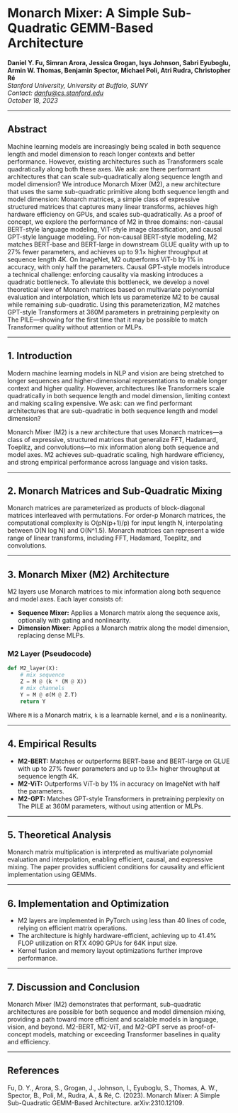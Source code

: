 # Monarch Mixer: A Simple Sub-Quadratic GEMM-Based Architecture

**Daniel Y. Fu, Simran Arora, Jessica Grogan, Isys Johnson, Sabri Eyuboglu, Armin W. Thomas, Benjamin Spector, Michael Poli, Atri Rudra, Christopher Ré**  
*Stanford University, University at Buffalo, SUNY*  
*Contact: danfu@cs.stanford.edu*  
*October 18, 2023*

---

## Abstract

Machine learning models are increasingly being scaled in both sequence length and model dimension to reach longer contexts and better performance. However, existing architectures such as Transformers scale quadratically along both these axes. We ask: are there performant architectures that can scale sub-quadratically along sequence length and model dimension? We introduce Monarch Mixer (M2), a new architecture that uses the same sub-quadratic primitive along both sequence length and model dimension: Monarch matrices, a simple class of expressive structured matrices that captures many linear transforms, achieves high hardware efficiency on GPUs, and scales sub-quadratically. As a proof of concept, we explore the performance of M2 in three domains: non-causal BERT-style language modeling, ViT-style image classification, and causal GPT-style language modeling. For non-causal BERT-style modeling, M2 matches BERT-base and BERT-large in downstream GLUE quality with up to 27% fewer parameters, and achieves up to 9.1× higher throughput at sequence length 4K. On ImageNet, M2 outperforms ViT-b by 1% in accuracy, with only half the parameters. Causal GPT-style models introduce a technical challenge: enforcing causality via masking introduces a quadratic bottleneck. To alleviate this bottleneck, we develop a novel theoretical view of Monarch matrices based on multivariate polynomial evaluation and interpolation, which lets us parameterize M2 to be causal while remaining sub-quadratic. Using this parameterization, M2 matches GPT-style Transformers at 360M parameters in pretraining perplexity on The PILE—showing for the first time that it may be possible to match Transformer quality without attention or MLPs.

---

## 1. Introduction

Modern machine learning models in NLP and vision are being stretched to longer sequences and higher-dimensional representations to enable longer context and higher quality. However, architectures like Transformers scale quadratically in both sequence length and model dimension, limiting context and making scaling expensive. We ask: can we find performant architectures that are sub-quadratic in both sequence length and model dimension?

Monarch Mixer (M2) is a new architecture that uses Monarch matrices—a class of expressive, structured matrices that generalize FFT, Hadamard, Toeplitz, and convolutions—to mix information along both sequence and model axes. M2 achieves sub-quadratic scaling, high hardware efficiency, and strong empirical performance across language and vision tasks.

---

## 2. Monarch Matrices and Sub-Quadratic Mixing

Monarch matrices are parameterized as products of block-diagonal matrices interleaved with permutations. For order-p Monarch matrices, the computational complexity is O(pN(p+1)/p) for input length N, interpolating between O(N log N) and O(N^1.5). Monarch matrices can represent a wide range of linear transforms, including FFT, Hadamard, Toeplitz, and convolutions.

---

## 3. Monarch Mixer (M2) Architecture

M2 layers use Monarch matrices to mix information along both sequence and model axes. Each layer consists of:

- **Sequence Mixer:** Applies a Monarch matrix along the sequence axis, optionally with gating and nonlinearity.
- **Dimension Mixer:** Applies a Monarch matrix along the model dimension, replacing dense MLPs.

### M2 Layer (Pseudocode)

```python
def M2_layer(X):
    # mix sequence
    Z = M @ (k * (M @ X))
    # mix channels
    Y = M @ σ(M @ Z.T)
    return Y
```
Where `M` is a Monarch matrix, `k` is a learnable kernel, and `σ` is a nonlinearity.

---

## 4. Empirical Results

- **M2-BERT:** Matches or outperforms BERT-base and BERT-large on GLUE with up to 27% fewer parameters and up to 9.1× higher throughput at sequence length 4K.
- **M2-ViT:** Outperforms ViT-b by 1% in accuracy on ImageNet with half the parameters.
- **M2-GPT:** Matches GPT-style Transformers in pretraining perplexity on The PILE at 360M parameters, without using attention or MLPs.

---

## 5. Theoretical Analysis

Monarch matrix multiplication is interpreted as multivariate polynomial evaluation and interpolation, enabling efficient, causal, and expressive mixing. The paper provides sufficient conditions for causality and efficient implementation using GEMMs.

---

## 6. Implementation and Optimization

- M2 layers are implemented in PyTorch using less than 40 lines of code, relying on efficient matrix operations.
- The architecture is highly hardware-efficient, achieving up to 41.4% FLOP utilization on RTX 4090 GPUs for 64K input size.
- Kernel fusion and memory layout optimizations further improve performance.

---

## 7. Discussion and Conclusion

Monarch Mixer (M2) demonstrates that performant, sub-quadratic architectures are possible for both sequence and model dimension mixing, providing a path toward more efficient and scalable models in language, vision, and beyond. M2-BERT, M2-ViT, and M2-GPT serve as proof-of-concept models, matching or exceeding Transformer baselines in quality and efficiency.

---

## References

Fu, D. Y., Arora, S., Grogan, J., Johnson, I., Eyuboglu, S., Thomas, A. W., Spector, B., Poli, M., Rudra, A., & Ré, C. (2023). Monarch Mixer: A Simple Sub-Quadratic GEMM-Based Architecture. arXiv:2310.12109.